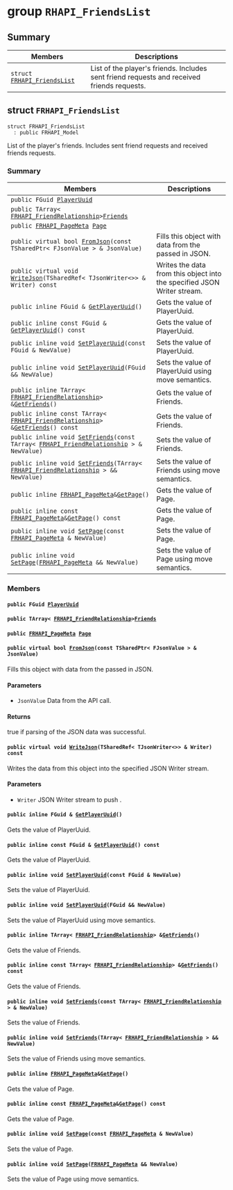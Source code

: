 # group `RHAPI_FriendsList` <a id="group__RHAPI__FriendsList"></a>

## Summary

 Members                        | Descriptions                                
--------------------------------|---------------------------------------------
`struct `[`FRHAPI_FriendsList`](#structFRHAPI__FriendsList) | List of the player&#39;s friends. Includes sent friend requests and received friends requests.

## struct `FRHAPI_FriendsList` <a id="structFRHAPI__FriendsList"></a>

```
struct FRHAPI_FriendsList
  : public FRHAPI_Model
```

List of the player&#39;s friends. Includes sent friend requests and received friends requests.

### Summary

 Members                        | Descriptions                                
--------------------------------|---------------------------------------------
`public FGuid `[`PlayerUuid`](#structFRHAPI__FriendsList_1a00993f4b19d7fda1904312a3eb2a721b) | 
`public TArray< `[`FRHAPI_FriendRelationship`](RHAPI_FriendRelationship.md#structFRHAPI__FriendRelationship)` > `[`Friends`](#structFRHAPI__FriendsList_1ab0a6ee5eb6e5ebeaaa99474ef95b5af2) | 
`public `[`FRHAPI_PageMeta`](RHAPI_PageMeta.md#structFRHAPI__PageMeta)` `[`Page`](#structFRHAPI__FriendsList_1a6b5c622ef326cc1ecf38070ec82ba6ef) | 
`public virtual bool `[`FromJson`](#structFRHAPI__FriendsList_1ae9e7ad7dadfb8351eb319327d832c9db)`(const TSharedPtr< FJsonValue > & JsonValue)` | Fills this object with data from the passed in JSON.
`public virtual void `[`WriteJson`](#structFRHAPI__FriendsList_1ada7287c9fe486755ba1170ea84c93716)`(TSharedRef< TJsonWriter<>> & Writer) const` | Writes the data from this object into the specified JSON Writer stream.
`public inline FGuid & `[`GetPlayerUuid`](#structFRHAPI__FriendsList_1a77a2a4ab921922160437b22c8198fbc1)`()` | Gets the value of PlayerUuid.
`public inline const FGuid & `[`GetPlayerUuid`](#structFRHAPI__FriendsList_1a8eabd6c72d7710f20eaadba1085ab064)`() const` | Gets the value of PlayerUuid.
`public inline void `[`SetPlayerUuid`](#structFRHAPI__FriendsList_1ac846a842d64a2297ef77339daba6b6e0)`(const FGuid & NewValue)` | Sets the value of PlayerUuid.
`public inline void `[`SetPlayerUuid`](#structFRHAPI__FriendsList_1aaeba4c5ef95ab1e0d2c8238a0d8583de)`(FGuid && NewValue)` | Sets the value of PlayerUuid using move semantics.
`public inline TArray< `[`FRHAPI_FriendRelationship`](RHAPI_FriendRelationship.md#structFRHAPI__FriendRelationship)` > & `[`GetFriends`](#structFRHAPI__FriendsList_1af808143843707a5b8bb1decb82ed8fe0)`()` | Gets the value of Friends.
`public inline const TArray< `[`FRHAPI_FriendRelationship`](RHAPI_FriendRelationship.md#structFRHAPI__FriendRelationship)` > & `[`GetFriends`](#structFRHAPI__FriendsList_1a96a0abf9001329b31c2fbc765bb7eb7a)`() const` | Gets the value of Friends.
`public inline void `[`SetFriends`](#structFRHAPI__FriendsList_1a1a782c725bc5a3e7a67769b7b637375b)`(const TArray< `[`FRHAPI_FriendRelationship`](RHAPI_FriendRelationship.md#structFRHAPI__FriendRelationship)` > & NewValue)` | Sets the value of Friends.
`public inline void `[`SetFriends`](#structFRHAPI__FriendsList_1a0aa3576297ab9110810e1008f8479171)`(TArray< `[`FRHAPI_FriendRelationship`](RHAPI_FriendRelationship.md#structFRHAPI__FriendRelationship)` > && NewValue)` | Sets the value of Friends using move semantics.
`public inline `[`FRHAPI_PageMeta`](RHAPI_PageMeta.md#structFRHAPI__PageMeta)` & `[`GetPage`](#structFRHAPI__FriendsList_1ab1f06c56d1df9372a91ab0ca777ff95b)`()` | Gets the value of Page.
`public inline const `[`FRHAPI_PageMeta`](RHAPI_PageMeta.md#structFRHAPI__PageMeta)` & `[`GetPage`](#structFRHAPI__FriendsList_1a3455d176b11020fba24c22f1dc29b674)`() const` | Gets the value of Page.
`public inline void `[`SetPage`](#structFRHAPI__FriendsList_1aefeaaab68d0e631aa4423c256b31dc1e)`(const `[`FRHAPI_PageMeta`](RHAPI_PageMeta.md#structFRHAPI__PageMeta)` & NewValue)` | Sets the value of Page.
`public inline void `[`SetPage`](#structFRHAPI__FriendsList_1a8afae802144c271fe20b1595c4b19490)`(`[`FRHAPI_PageMeta`](RHAPI_PageMeta.md#structFRHAPI__PageMeta)` && NewValue)` | Sets the value of Page using move semantics.

### Members

#### `public FGuid `[`PlayerUuid`](#structFRHAPI__FriendsList_1a00993f4b19d7fda1904312a3eb2a721b) <a id="structFRHAPI__FriendsList_1a00993f4b19d7fda1904312a3eb2a721b"></a>

#### `public TArray< `[`FRHAPI_FriendRelationship`](RHAPI_FriendRelationship.md#structFRHAPI__FriendRelationship)` > `[`Friends`](#structFRHAPI__FriendsList_1ab0a6ee5eb6e5ebeaaa99474ef95b5af2) <a id="structFRHAPI__FriendsList_1ab0a6ee5eb6e5ebeaaa99474ef95b5af2"></a>

#### `public `[`FRHAPI_PageMeta`](RHAPI_PageMeta.md#structFRHAPI__PageMeta)` `[`Page`](#structFRHAPI__FriendsList_1a6b5c622ef326cc1ecf38070ec82ba6ef) <a id="structFRHAPI__FriendsList_1a6b5c622ef326cc1ecf38070ec82ba6ef"></a>

#### `public virtual bool `[`FromJson`](#structFRHAPI__FriendsList_1ae9e7ad7dadfb8351eb319327d832c9db)`(const TSharedPtr< FJsonValue > & JsonValue)` <a id="structFRHAPI__FriendsList_1ae9e7ad7dadfb8351eb319327d832c9db"></a>

Fills this object with data from the passed in JSON.

#### Parameters
* `JsonValue` Data from the API call.

#### Returns
true if parsing of the JSON data was successful.

#### `public virtual void `[`WriteJson`](#structFRHAPI__FriendsList_1ada7287c9fe486755ba1170ea84c93716)`(TSharedRef< TJsonWriter<>> & Writer) const` <a id="structFRHAPI__FriendsList_1ada7287c9fe486755ba1170ea84c93716"></a>

Writes the data from this object into the specified JSON Writer stream.

#### Parameters
* `Writer` JSON Writer stream to push .

#### `public inline FGuid & `[`GetPlayerUuid`](#structFRHAPI__FriendsList_1a77a2a4ab921922160437b22c8198fbc1)`()` <a id="structFRHAPI__FriendsList_1a77a2a4ab921922160437b22c8198fbc1"></a>

Gets the value of PlayerUuid.

#### `public inline const FGuid & `[`GetPlayerUuid`](#structFRHAPI__FriendsList_1a8eabd6c72d7710f20eaadba1085ab064)`() const` <a id="structFRHAPI__FriendsList_1a8eabd6c72d7710f20eaadba1085ab064"></a>

Gets the value of PlayerUuid.

#### `public inline void `[`SetPlayerUuid`](#structFRHAPI__FriendsList_1ac846a842d64a2297ef77339daba6b6e0)`(const FGuid & NewValue)` <a id="structFRHAPI__FriendsList_1ac846a842d64a2297ef77339daba6b6e0"></a>

Sets the value of PlayerUuid.

#### `public inline void `[`SetPlayerUuid`](#structFRHAPI__FriendsList_1aaeba4c5ef95ab1e0d2c8238a0d8583de)`(FGuid && NewValue)` <a id="structFRHAPI__FriendsList_1aaeba4c5ef95ab1e0d2c8238a0d8583de"></a>

Sets the value of PlayerUuid using move semantics.

#### `public inline TArray< `[`FRHAPI_FriendRelationship`](RHAPI_FriendRelationship.md#structFRHAPI__FriendRelationship)` > & `[`GetFriends`](#structFRHAPI__FriendsList_1af808143843707a5b8bb1decb82ed8fe0)`()` <a id="structFRHAPI__FriendsList_1af808143843707a5b8bb1decb82ed8fe0"></a>

Gets the value of Friends.

#### `public inline const TArray< `[`FRHAPI_FriendRelationship`](RHAPI_FriendRelationship.md#structFRHAPI__FriendRelationship)` > & `[`GetFriends`](#structFRHAPI__FriendsList_1a96a0abf9001329b31c2fbc765bb7eb7a)`() const` <a id="structFRHAPI__FriendsList_1a96a0abf9001329b31c2fbc765bb7eb7a"></a>

Gets the value of Friends.

#### `public inline void `[`SetFriends`](#structFRHAPI__FriendsList_1a1a782c725bc5a3e7a67769b7b637375b)`(const TArray< `[`FRHAPI_FriendRelationship`](RHAPI_FriendRelationship.md#structFRHAPI__FriendRelationship)` > & NewValue)` <a id="structFRHAPI__FriendsList_1a1a782c725bc5a3e7a67769b7b637375b"></a>

Sets the value of Friends.

#### `public inline void `[`SetFriends`](#structFRHAPI__FriendsList_1a0aa3576297ab9110810e1008f8479171)`(TArray< `[`FRHAPI_FriendRelationship`](RHAPI_FriendRelationship.md#structFRHAPI__FriendRelationship)` > && NewValue)` <a id="structFRHAPI__FriendsList_1a0aa3576297ab9110810e1008f8479171"></a>

Sets the value of Friends using move semantics.

#### `public inline `[`FRHAPI_PageMeta`](RHAPI_PageMeta.md#structFRHAPI__PageMeta)` & `[`GetPage`](#structFRHAPI__FriendsList_1ab1f06c56d1df9372a91ab0ca777ff95b)`()` <a id="structFRHAPI__FriendsList_1ab1f06c56d1df9372a91ab0ca777ff95b"></a>

Gets the value of Page.

#### `public inline const `[`FRHAPI_PageMeta`](RHAPI_PageMeta.md#structFRHAPI__PageMeta)` & `[`GetPage`](#structFRHAPI__FriendsList_1a3455d176b11020fba24c22f1dc29b674)`() const` <a id="structFRHAPI__FriendsList_1a3455d176b11020fba24c22f1dc29b674"></a>

Gets the value of Page.

#### `public inline void `[`SetPage`](#structFRHAPI__FriendsList_1aefeaaab68d0e631aa4423c256b31dc1e)`(const `[`FRHAPI_PageMeta`](RHAPI_PageMeta.md#structFRHAPI__PageMeta)` & NewValue)` <a id="structFRHAPI__FriendsList_1aefeaaab68d0e631aa4423c256b31dc1e"></a>

Sets the value of Page.

#### `public inline void `[`SetPage`](#structFRHAPI__FriendsList_1a8afae802144c271fe20b1595c4b19490)`(`[`FRHAPI_PageMeta`](RHAPI_PageMeta.md#structFRHAPI__PageMeta)` && NewValue)` <a id="structFRHAPI__FriendsList_1a8afae802144c271fe20b1595c4b19490"></a>

Sets the value of Page using move semantics.

